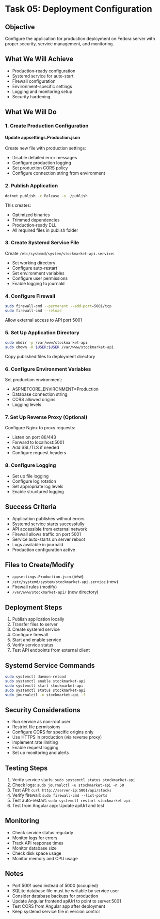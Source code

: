# Task 05: Deployment Configuration

## Objective
Configure the application for production deployment on Fedora server with proper security, service management, and monitoring.

## What We Will Achieve
- Production-ready configuration
- Systemd service for auto-start
- Firewall configuration
- Environment-specific settings
- Logging and monitoring setup
- Security hardening

## What We Will Do

### 1. Create Production Configuration

#### Update appsettings.Production.json
Create new file with production settings:
- Disable detailed error messages
- Configure production logging
- Set production CORS policy
- Configure connection string from environment

### 2. Publish Application
```bash
dotnet publish -c Release -o ./publish
```

This creates:
- Optimized binaries
- Trimmed dependencies
- Production-ready DLL
- All required files in publish folder

### 3. Create Systemd Service File

Create `/etc/systemd/system/stockmarket-api.service`:
- Set working directory
- Configure auto-restart
- Set environment variables
- Configure user permissions
- Enable logging to journald

### 4. Configure Firewall
```bash
sudo firewall-cmd --permanent --add-port=5001/tcp
sudo firewall-cmd --reload
```

Allow external access to API port 5001

### 5. Set Up Application Directory
```bash
sudo mkdir -p /var/www/stockmarket-api
sudo chown -R $USER:$USER /var/www/stockmarket-api
```

Copy published files to deployment directory

### 6. Configure Environment Variables
Set production environment:
- ASPNETCORE_ENVIRONMENT=Production
- Database connection string
- CORS allowed origins
- Logging levels

### 7. Set Up Reverse Proxy (Optional)

Configure Nginx to proxy requests:
- Listen on port 80/443
- Forward to localhost:5001
- Add SSL/TLS if needed
- Configure request headers

### 8. Configure Logging
- Set up file logging
- Configure log rotation
- Set appropriate log levels
- Enable structured logging

## Success Criteria
- Application publishes without errors
- Systemd service starts successfully
- API accessible from external network
- Firewall allows traffic on port 5001
- Service auto-starts on server reboot
- Logs available in journald
- Production configuration active

## Files to Create/Modify
- `appsettings.Production.json` (new)
- `/etc/systemd/system/stockmarket-api.service` (new)
- Firewall rules (modify)
- `/var/www/stockmarket-api/` (new directory)

## Deployment Steps
1. Publish application locally
2. Transfer files to server
3. Create systemd service
4. Configure firewall
5. Start and enable service
6. Verify service status
7. Test API endpoints from external client

## Systemd Service Commands
```bash
sudo systemctl daemon-reload
sudo systemctl enable stockmarket-api
sudo systemctl start stockmarket-api
sudo systemctl status stockmarket-api
sudo journalctl -u stockmarket-api -f
```

## Security Considerations
- Run service as non-root user
- Restrict file permissions
- Configure CORS for specific origins only
- Use HTTPS in production (via reverse proxy)
- Implement rate limiting
- Enable request logging
- Set up monitoring and alerts

## Testing Steps
1. Verify service starts: `sudo systemctl status stockmarket-api`
2. Check logs: `sudo journalctl -u stockmarket-api -n 50`
3. Test API: `curl http://server-ip:5001/api/stocks`
4. Verify firewall: `sudo firewall-cmd --list-ports`
5. Test auto-restart: `sudo systemctl restart stockmarket-api`
6. Test from Angular app: Update apiUrl and test

## Monitoring
- Check service status regularly
- Monitor logs for errors
- Track API response times
- Monitor database size
- Check disk space usage
- Monitor memory and CPU usage

## Notes
- Port 5001 used instead of 5000 (occupied)
- SQLite database file must be writable by service user
- Consider database backups for production
- Update Angular frontend apiUrl to point to server:5001
- Test CORS from Angular app after deployment
- Keep systemd service file in version control
